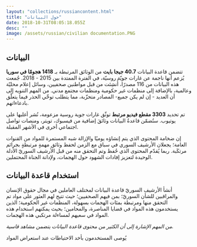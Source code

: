 ```yaml
---
layout: "collections/russiancontent.html"
title: "حول البيانات"
date: 2018-10-31T08:05:18.055Z
desc: ""
image: /assets/russian/civilian documentation.PNG
---
```


## البيانات
تتضمن قاعدة  البيانات **40.7 جيجا بايت** من الوثائق المرتبطة بـ **1418 هجومًا في سوريا** يُزعم أنها ناجمة عن غارات جويّة روسيّة، في الفترة الممتدة بين 2015 - 2018. جُمعت هذه البيانات من 116 مصدرًا،  أُنشِئت من قبل مواطنين صحفيين، وسائل إعلام محليّة وعالمية، بالإضافة إلى منظمات غير حكومية ومنظمات مجتمع مدني. من المهم التنويه إلى أن العديد - إن لم يكن جميع- المصادر متحزّبة، مما يتطلب توخّي الحذر فيما يتعلّق بادعاءاتهم.

تم تحديد **3303 مقطع فيديو مرتبط** توثّق غارات جوية روسية مزعومة، نُشر أغلبها على يوتيوب. ستُضمّن قاعدةُ البيانات وثائقَ إضافية من فيسبوك، تويتر، ومنصات تواصل اجتماعي أخرى في الأشهر المقبلة.

إن ضخامة المحتوى الذي يتم إنشاؤه يوميًا والإزالة شبه المستمرة للمواد من القنوات العامة؛ يجعلان الأرشيف السوري في سباق مع الزمن لحفظ وثائق مهمةٍ مرتبطةٍ بجرائم مرتكَبة. ربما يُقدّم المحتوى الذي حُفظ وتم التحقق منه من قبل الأرشيف السوريّ الأدلة الوحيدة لتعزيز إفادات الشهود حول الهجمات، ولإدانة الجناة المحتملين.

## استخدام قاعدة البيانات
أنشأ الأرشيف السوريّ قاعدة البيانات لمختلف العاملين في مجال حقوق الإنسان والمراقبين للشأن السوريّ؛ بمن فيهم الصحفيين؛ حيث تتيح لهم العثور على مواد تم التحقق منها ومرتبطة بمئات الهجمات بسهولة، المنظمات غير الحكومية؛ الذين يستخدمون هذه المواد في قضايا المناصرة، والمحامين؛ بحيث يمكنهم استخدام هذه المواد في سعيهم لمساءلة مرتكبي هذه الهجمات.

*من المهم الإشارة إلى أن الكثير من محتوى قاعدة البيانات يتضمن مشاهد قاسية.*

يُوصى المستخدمون بأخد الاحتياطات عند استعراض المواد

